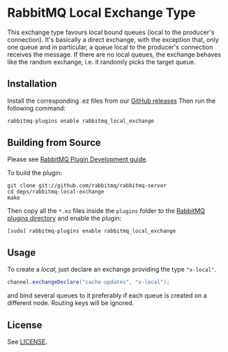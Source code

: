 # RabbitMQ Local Exchange Type

This exchange type favours local bound queues (local to the producer's connection). It's basically
a direct exchange, with the exception that, only one queue and in particular, a queue local to the
producer's connection receives the message. If there are no local queues, the exchange behaves like
the random exchange, i.e. it randomly picks the target queue.


## Installation

Install the corresponding .ez files from our
[GitHub releases](https://github.com/rabbitmq/rabbitmq-local-exchange/releases)
Then run the following command:

```bash
rabbitmq-plugins enable rabbitmq_local_exchange
```


## Building from Source

Please see [RabbitMQ Plugin Development guide](https://www.rabbitmq.com/plugin-development.html).

To build the plugin:

    git clone git://github.com/rabbitmq/rabbitmq-server
    cd deps/rabbitmq-local-exchange
    make

Then copy all the `*.ez` files inside the `plugins` folder to the [RabbitMQ plugins directory](https://www.rabbitmq.com/relocate.html)
and enable the plugin:

    [sudo] rabbitmq-plugins enable rabbitmq_local_exchange


## Usage

To create a _local_, just declare an exchange providing the type `"x-local"`.

```java
channel.exchangeDeclare("cache-updates", "x-local");
```

and bind several queues to it preferably if each queue is created on a different node.
Routing keys will be ignored.



## License

See [LICENSE](./LICENSE).
